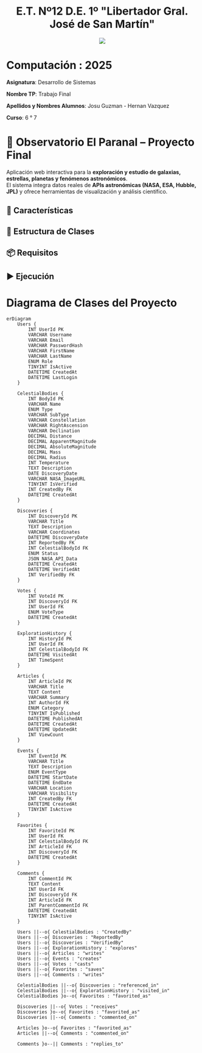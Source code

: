 <h1 align="center"> E.T. Nº12 D.E. 1º "Libertador Gral. José de San Martín" </h1>
<p align="center">
  <img src="https://et12.edu.ar/imgs/et12.gif">
</p>

# Computación : 2025

**Asignatura**: Desarrollo de Sistemas

**Nombre TP**: Trabajo Final 

**Apellidos y Nombres Alumnos**: Josu Guzman - Hernan Vazquez

**Curso**: 6 ° 7

# 🌌 Observatorio El Paranal – Proyecto Final  

Aplicación web interactiva para la **exploración y estudio de galaxias, estrellas, planetas y fenómenos astronómicos**.  
El sistema integra datos reales de **APIs astronómicas (NASA, ESA, Hubble, JPL)** y ofrece herramientas de visualización y análisis científico.

## 🚀 Características


## 🧱 Estructura de Clases


## 📦 Requisitos


## ▶️ Ejecución


# Diagrama de Clases del Proyecto

```mermaid
erDiagram
    Users {
        INT UserId PK
        VARCHAR Username
        VARCHAR Email
        VARCHAR PasswordHash
        VARCHAR FirstName
        VARCHAR LastName
        ENUM Role
        TINYINT IsActive
        DATETIME CreatedAt
        DATETIME LastLogin
    }

    CelestialBodies {
        INT BodyId PK
        VARCHAR Name
        ENUM Type
        VARCHAR SubType
        VARCHAR Constellation
        VARCHAR RightAscension
        VARCHAR Declination
        DECIMAL Distance
        DECIMAL ApparentMagnitude
        DECIMAL AbsoluteMagnitude
        DECIMAL Mass
        DECIMAL Radius
        INT Temperature
        TEXT Description
        DATE DiscoveryDate
        VARCHAR NASA_ImageURL
        TINYINT IsVerified
        INT CreatedBy FK
        DATETIME CreatedAt
    }

    Discoveries {
        INT DiscoveryId PK
        VARCHAR Title
        TEXT Description
        VARCHAR Coordinates
        DATETIME DiscoveryDate
        INT ReportedBy FK
        INT CelestialBodyId FK
        ENUM Status
        JSON NASA_API_Data
        DATETIME CreatedAt
        DATETIME VerifiedAt
        INT VerifiedBy FK
    }

    Votes {
        INT VoteId PK
        INT DiscoveryId FK
        INT UserId FK
        ENUM VoteType
        DATETIME CreatedAt
    }

    ExplorationHistory {
        INT HistoryId PK
        INT UserId FK
        INT CelestialBodyId FK
        DATETIME VisitedAt
        INT TimeSpent
    }

    Articles {
        INT ArticleId PK
        VARCHAR Title
        TEXT Content
        VARCHAR Summary
        INT AuthorId FK
        ENUM Category
        TINYINT IsPublished
        DATETIME PublishedAt
        DATETIME CreatedAt
        DATETIME UpdatedAt
        INT ViewCount
    }

    Events {
        INT EventId PK
        VARCHAR Title
        TEXT Description
        ENUM EventType
        DATETIME StartDate
        DATETIME EndDate
        VARCHAR Location
        VARCHAR Visibility
        INT CreatedBy FK
        DATETIME CreatedAt
        TINYINT IsActive
    }

    Favorites {
        INT FavoriteId PK
        INT UserId FK
        INT CelestialBodyId FK
        INT ArticleId FK
        INT DiscoveryId FK
        DATETIME CreatedAt
    }

    Comments {
        INT CommentId PK
        TEXT Content
        INT UserId FK
        INT DiscoveryId FK
        INT ArticleId FK
        INT ParentCommentId FK
        DATETIME CreatedAt
        TINYINT IsActive
    }

    Users ||--o{ CelestialBodies : "CreatedBy"
    Users ||--o{ Discoveries : "ReportedBy"
    Users ||--o{ Discoveries : "VerifiedBy"
    Users ||--o{ ExplorationHistory : "explores"
    Users ||--o{ Articles : "writes"
    Users ||--o{ Events : "creates"
    Users ||--o{ Votes : "casts"
    Users ||--o{ Favorites : "saves"
    Users ||--o{ Comments : "writes"
    
    CelestialBodies ||--o{ Discoveries : "referenced_in"
    CelestialBodies ||--o{ ExplorationHistory : "visited_in"
    CelestialBodies }o--o{ Favorites : "favorited_as"
    
    Discoveries ||--o{ Votes : "receives"
    Discoveries }o--o{ Favorites : "favorited_as"
    Discoveries ||--o{ Comments : "commented_on"
    
    Articles }o--o{ Favorites : "favorited_as"
    Articles ||--o{ Comments : "commented_on"
    
    Comments }o--|| Comments : "replies_to"
```